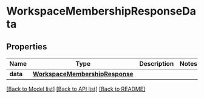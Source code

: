 # WorkspaceMembershipResponseData

## Properties
Name | Type | Description | Notes
------------ | ------------- | ------------- | -------------
**data** | [**WorkspaceMembershipResponse**](WorkspaceMembershipResponse.md) |  | 

[[Back to Model list]](../README.md#documentation-for-models) [[Back to API list]](../README.md#documentation-for-api-endpoints) [[Back to README]](../README.md)

